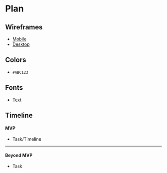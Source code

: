 # Plan

## Wireframes
* [Mobile](https://wireframe.cc/y3LGWu)
* [Desktop](https://wireframe.cc/s4Dt9p)

## Colors
* `#ABC123`

## Fonts
* [Text](URL)

## Timeline

#### MVP

* Task/Timeline

---

#### Beyond MVP

* Task

